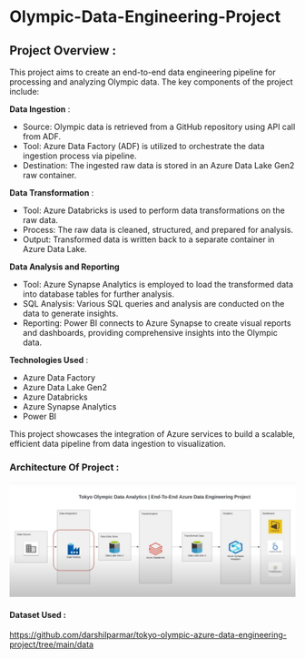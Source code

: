 # Olympic-Data-Engineering-Project

## Project Overview :
This project aims to create an end-to-end data engineering pipeline for processing and analyzing Olympic data. The key components of the project include:

**Data Ingestion** :
    
   - Source: Olympic data is retrieved from a GitHub repository using API call from ADF.
   - Tool: Azure Data Factory (ADF) is utilized to orchestrate the data ingestion process via pipeline.
   - Destination: The ingested raw data is stored in an Azure Data Lake Gen2 raw container.
    
**Data Transformation** :
    
   - Tool: Azure Databricks is used to perform data transformations on the raw data.
   - Process: The raw data is cleaned, structured, and prepared for analysis.
   - Output: Transformed data is written back to a separate container in Azure Data Lake.
    
**Data Analysis and Reporting**
   - Tool: Azure Synapse Analytics is employed to load the transformed data into database tables for further analysis.
   - SQL Analysis: Various SQL queries and analysis are conducted on the data to generate insights.
   - Reporting: Power BI connects to Azure Synapse to create visual reports and dashboards, providing comprehensive insights into the Olympic data.
     
**Technologies Used** :
   - Azure Data Factory
   - Azure Data Lake Gen2
   - Azure Databricks
   - Azure Synapse Analytics
   - Power BI

This project showcases the integration of Azure services to build a scalable, efficient data pipeline from data ingestion to visualization.

### Architecture Of Project : 
![Image](https://github.com/soumyadbt1/Olympic-Data-Engineering-Project/blob/main/Snapshots/Project%20Architecture.JPG)

#### Dataset Used :
https://github.com/darshilparmar/tokyo-olympic-azure-data-engineering-project/tree/main/data

